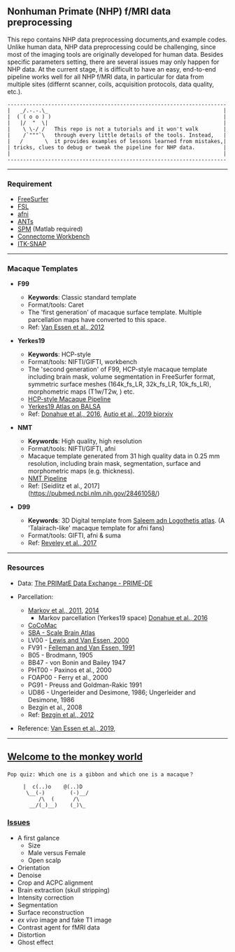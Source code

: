 ## Nonhuman Primate (NHP) f/MRI data preprocessing

This repo contains NHP data preprocessing documents,and example codes. Unlike human data, NHP data preprocessing could be challenging, since most of the imaging tools are originally developed for human data. Besides specific parameters setting, there are several issues may only happen for NHP data. At the current stage, it is difficult to have an easy, end-to-end pipeline works well for all NHP f/MRI data, in particular for data from multiple sites (differnt scanner, coils, acquisition protocols, data quality, etc.). 


```
----------------------------------------------------------------------
|   _/.-.-.\_                                                        |
|  ( ( o o ) )                                                       |
|   |/  "  \|                                                        |
|    \ \-/ /   This repo is not a tutorials and it won't walk        |
|    /`"""`\   through every little details of the tools. Instead,   |
|   /       \  it provides examples of lessons learned from mistakes,|
| tricks, clues to debug or tweak the pipeline for NHP data.         |
|                                                                    |
----------------------------------------------------------------------
```

----

### Requirement
- [FreeSurfer](https://surfer.nmr.mgh.harvard.edu/)
- [FSL](https://fsl.fmrib.ox.ac.uk/fsl/fslwiki/)
- [afni](https://afni.nimh.nih.gov/)
- [ANTs](https://stnava.github.io/ANTs/)
- [SPM](https://www.fil.ion.ucl.ac.uk/spm/) (Matlab required)
- [Connectome Workbench](https://www.humanconnectome.org/software/connectome-workbench)
- [ITK-SNAP](http://www.itksnap.org/pmwiki/pmwiki.php)

----

### Macaque Templates 
- **F99**
    - **Keywords**: Classic standard template
    - Format/tools: Caret 
    - The 'first generation' of macaque surface template. Multiple parcellation maps have converted to this space. 
    - Ref: [Van Essen et al., 2012](https://www.ncbi.nlm.nih.gov/pmc/articles/PMC3500860/)

- **Yerkes19**
    - **Keywords**: HCP-style
    - Format/tools: NIFTI/GIFTI, workbench
    - The 'second generation' of F99, HCP-style macaque template including brain mask, volume segmentation in FreeSurfer format, symmetric surface meshes (164k_fs_LR, 32k_fs_LR, 10k_fs_LR), morphometric maps (T1w/T2w, ) etc.
    - [HCP-style Macaque Pipeline](https://github.com/Washington-University/NHPPipelines/tree/master/global/templates)
    - [Yerkes19 Atlas on BALSA](https://balsa.wustl.edu/reference/show/976nz) 
    - Ref: [Donahue et al., 2016](https://pubmed.ncbi.nlm.nih.gov/27335406/), [Autio et al., 2019 biorxiv](https://www.biorxiv.org/content/10.1101/602979v1)

- **NMT**
    - **Keywords**: High quality, high resolution
    - Format/tools: NIFTI/GIFTI, afni
    - Macaque template generated from 31 high quality data in 0.25 mm resolution, including brain mask, segmentation, surface and morphometric maps (e.g. thickness). 
    - [NMT Pipeline](https://github.com/jms290/NMT)
    - Ref: [Seidlitz et al., 2017] (https://pubmed.ncbi.nlm.nih.gov/28461058/)

- **D99**
    - **Keywords**:  3D Digital template from [Saleem adn Logothetis atlas](https://books.google.com/books?hl=en&lr=&id=tuVyU2-s8MUC&oi=fnd&pg=PP2&ots=yGMq0Lsf48&sig=aA-yVeh01CfKVmD6LCLWtyFLiQ0). (A 'Talairach-like' macaque template for afni fans)
    - Format/tools: GIFTI, afni & suma
    - Ref: [Reveley et al., 2017](https://www.ncbi.nlm.nih.gov/pmc/articles/PMC6075609/)

----

### Resources
- Data: [The PRIMatE Data Exchange - PRIME-DE](http://fcon_1000.projects.nitrc.org/indi/PRIME)

- Parcellation: 
    - [Markov et al., 2011](https://pubmed.ncbi.nlm.nih.gov/21045004/), [2014](https://pubmed.ncbi.nlm.nih.gov/23010748/)
        - Markov parcellation (Yerkes19 space) [Donahue et al., 2016](https://pubmed.ncbi.nlm.nih.gov/27335406/)
    - [CoCoMac](http://cocomac.g-node.org/main/index.php) 
    - [SBA - Scale Brain Atlas](https://scalablebrainatlas.incf.org/index.php)
    - LV00 - [Lewis and Van Essen, 2000](https://pubmed.ncbi.nlm.nih.gov/11058227/)
    - FV91 - [Felleman and Van Essen, 1991](https://pubmed.ncbi.nlm.nih.gov/1822724/)
    - B05 - Brodmann, 1905
    - BB47 - von Bonin and Bailey 1947
    - PHT00 - Paxinos et al., 2000
    - FOAP00 - Ferry et al., 2000
    - PG91 - Preuss and Goldman-Rakic 1991
    - UD86 - Ungerleider and Desimone, 1986; Ungerleider and Desimone, 1986
    - Bezgin et al., 2008
    - Ref: [Bezgin et al., 2012](https://pubmed.ncbi.nlm.nih.gov/22521477/) 

- Reference: [Van Essen et al., 2019](https://www.pnas.org/content/116/52/26173), 

----
## [Welcome to the monkey world](issues_and_fix.md)
```
Pop quiz: Which one is a gibbon and which one is a macaque？

     |  c(..)o    @(..)D  
      \__(-)        (-)__/
          /\  (      /\
       __/(_)__)    (_)\_
```
### [Issues](issues_and_fix.md)
- A first galance
    - Size
    - Male versus Female 
    - Open scalp
- Orientation
- Denoise
- Crop and ACPC alignment
- Brain extraction (skull stripping)
- Intensity correction
- Segmentation
- Surface reconstruction 
- *ex vivo* image and fake T1 image
- Contrast agent for fMRI data
- Distortion
- Ghost effect

